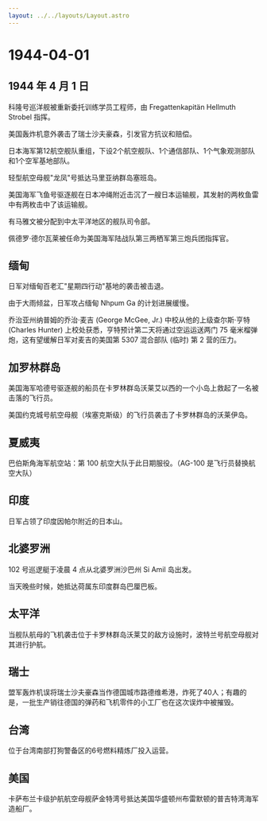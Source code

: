 ```yaml
---
layout: ../../layouts/Layout.astro
---
```


# 1944-04-01

## 1944 年 4 月 1 日

科隆号巡洋舰被重新委托训练学员工程师，由 Fregattenkapitän Hellmuth
Strobel 指挥。

美国轰炸机意外袭击了瑞士沙夫豪森，引发官方抗议和赔偿。

日本海军第12航空舰队重组，下设2个航空舰队、1个通信部队、1个气象观测部队和1个空军基地部队。

轻型航空母舰"龙凤"号抵达马里亚纳群岛塞班岛。

美国海军飞鱼号驱逐舰在日本冲绳附近击沉了一艘日本运输舰，其发射的两枚鱼雷中有两枚击中了该运输舰。

有马雅文被分配到中太平洋地区的舰队司令部。

佩德罗·德尔瓦莱被任命为美国海军陆战队第三两栖军第三炮兵团指挥官。

## 缅甸

日军对缅甸百老汇"星期四行动"基地的袭击被击退。

由于大雨倾盆，日军攻占缅甸 Nhpum Ga 的计划进展缓慢。

乔治亚州纳普姆的乔治·麦吉 (George McGee, Jr.) 中校从他的上级查尔斯·亨特
(Charles Hunter) 上校处获悉，亨特预计第二天将通过空运运送两门 75
毫米榴弹炮，这有望缓解日军对麦吉的美国第 5307 混合部队 (临时) 第 2
营的压力。

## 加罗林群岛

美国海军哈德号驱逐舰的船员在卡罗林群岛沃莱艾以西的一个小岛上救起了一名被击落的飞行员。

美国约克城号航空母舰（埃塞克斯级）的飞行员袭击了卡罗林群岛的沃莱伊岛。

## 夏威夷

巴伯斯角海军航空站：第 100 航空大队于此日期服役。（AG-100
是飞行员替换航空大队）

## 印度

日军占领了印度因帕尔附近的日本山。

## 北婆罗洲

102 号巡逻艇于凌晨 4 点从北婆罗洲沙巴州 Si Amil 岛出发。

当天晚些时候，她抵达荷属东印度群岛巴厘巴板。

## 太平洋

当舰队航母的飞机袭击位于卡罗林群岛沃莱艾的敌方设施时，波特兰号航空母舰对其进行护航。

## 瑞士

盟军轰炸机误将瑞士沙夫豪森当作德国城市路德维希港，炸死了40人；有趣的是，一批生产销往德国的弹药和飞机零件的小工厂也在这次误炸中被摧毁。

## 台湾

位于台湾南部打狗警备区的6号燃料精炼厂投入运营。

## 美国

卡萨布兰卡级护航航空母舰萨金特湾号抵达美国华盛顿州布雷默顿的普吉特湾海军造船厂。